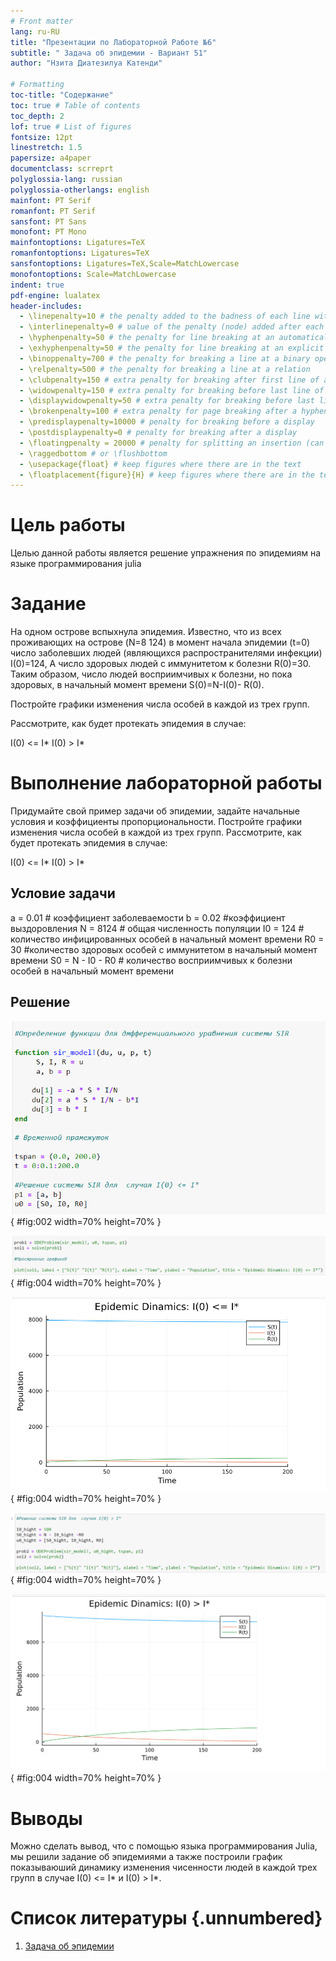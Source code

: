 ```yaml
---
# Front matter
lang: ru-RU
title: "Презентации по Лабораторной Работе №6"
subtitle: " Задача об эпидемии - Вариант 51"
author: "Нзита Диатезилуа Катенди"

# Formatting
toc-title: "Содержание"
toc: true # Table of contents
toc_depth: 2
lof: true # List of figures
fontsize: 12pt
linestretch: 1.5
papersize: a4paper
documentclass: scrreprt
polyglossia-lang: russian
polyglossia-otherlangs: english
mainfont: PT Serif
romanfont: PT Serif
sansfont: PT Sans
monofont: PT Mono
mainfontoptions: Ligatures=TeX
romanfontoptions: Ligatures=TeX
sansfontoptions: Ligatures=TeX,Scale=MatchLowercase
monofontoptions: Scale=MatchLowercase
indent: true
pdf-engine: lualatex
header-includes:
  - \linepenalty=10 # the penalty added to the badness of each line within a paragraph (no associated penalty node) Increasing the υalue makes tex try to haυe fewer lines in the paragraph.
  - \interlinepenalty=0 # υalue of the penalty (node) added after each line of a paragraph.
  - \hyphenpenalty=50 # the penalty for line breaking at an automatically inserted hyphen
  - \exhyphenpenalty=50 # the penalty for line breaking at an explicit hyphen
  - \binoppenalty=700 # the penalty for breaking a line at a binary operator
  - \relpenalty=500 # the penalty for breaking a line at a relation
  - \clubpenalty=150 # extra penalty for breaking after first line of a paragraph
  - \widowpenalty=150 # extra penalty for breaking before last line of a paragraph
  - \displaywidowpenalty=50 # extra penalty for breaking before last line before a display math
  - \brokenpenalty=100 # extra penalty for page breaking after a hyphenated line
  - \predisplaypenalty=10000 # penalty for breaking before a display
  - \postdisplaypenalty=0 # penalty for breaking after a display
  - \floatingpenalty = 20000 # penalty for splitting an insertion (can only be split footnote in standard LaTeX)
  - \raggedbottom # or \flushbottom
  - \usepackage{float} # keep figures where there are in the text
  - \floatplacement{figure}{H} # keep figures where there are in the text
---
```


# Цель работы

Целью данной работы является решение упражнения по эпидемиям на языке программирования julia

# Задание

На одном острове вспыхнула эпидемия. Известно, что из всех проживающих на острове (N=8 124) в момент начала эпидемии (t=0) число заболевших людей (являющихся распространителями инфекции) I(0)=124, А число здоровых людей с иммунитетом к болезни R(0)=30. Таким образом, число людей восприимчивых к
болезни, но пока здоровых, в начальный момент времени S(0)=N-I(0)- R(0).

Постройте графики изменения числа особей в каждой из трех групп. 

Рассмотрите, как будет протекать эпидемия в случае: 

I(0) <= I*
I(0) > I*

# Выполнение лабораторной работы

Придумайте свой пример задачи об эпидемии, задайте начальные условия и
коэффициенты пропорциональности. Постройте графики изменения числа особей в
каждой из трех групп. Рассмотрите, как будет протекать эпидемия в случае: 

I(0) <= I*
I(0) > I*

## Условие задачи

a = 0.01   # коэффициент заболеваемости
b = 0.02   #коэффициент выздоровления
N = 8124  # общая численность популяции
I0 = 124   # количество инфицированных особей в начальный момент времени
R0 = 30         #количество здоровых особей с иммунитетом в начальный момент времени
S0 = N - I0 - R0 # количество восприимчивых к болезни особей в начальный момент времени

## Решение

![ Определение функций для дифференциального системы SIR(Julia)](image/image3.png){ #fig:002 width=70% height=70% }

![Решение случвя  i(0) <= I* (Julia)](image/image4.png){ #fig:004 width=70% height=70% }

![Epideьic Dinamincs: I(O) <= I* (Julia)](image/image5.png){ #fig:004 width=70% height=70% }

![Решение случвя  i(0) > I*  (Julia)](image/image6.png){ #fig:004 width=70% height=70% }

![Epideьic Dinamincs: I(O) > I* (Julia)](image/image7.png){ #fig:004 width=70% height=70% }

# Выводы

Можно сделать вывод, что с помощью языка программирования Julia, мы решили задание об эпидемиями а также построили график показываюший динамику изменения чисенности людей в каждой трех групп в случае I(0) <= I*  и I(0) > I*.

# Список литературы {.unnumbered}

1. [Задача об эпидемии](https://esystem.rudn.ru/mod/resource/view.php?id=1100268)